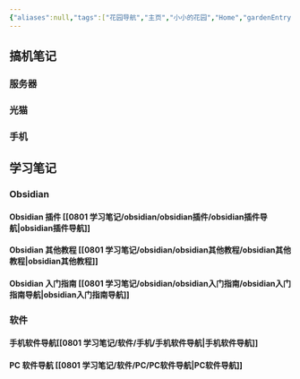 ```yaml
---
{"aliases":null,"tags":["花园导航","主页","小小的花园","Home","gardenEntry","gardenEntry","gardenEntry","gardenEntry","gardenEntry","gardenEntry","gardenEntry","gardenEntry","gardenEntry","gardenEntry","gardenEntry","gardenEntry","gardenEntry","gardenEntry","gardenEntry","gardenEntry","gardenEntry","gardenEntry","gardenEntry","gardenEntry","gardenEntry","gardenEntry","gardenEntry","gardenEntry","gardenEntry","gardenEntry","gardenEntry","gardenEntry","gardenEntry","gardenEntry","gardenEntry","gardenEntry","gardenEntry","gardenEntry","gardenEntry","gardenEntry","gardenEntry","gardenEntry","gardenEntry","gardenEntry","gardenEntry","gardenEntry","gardenEntry","gardenEntry","gardenEntry","gardenEntry","gardenEntry","gardenEntry"],"dg-publish":true,"dg-home":true,"title":"花园导航","permalink":"/花园导航/","dgPassFrontmatter":true,"noteIcon":""}
---
```


## 搞机笔记
### 服务器
### 光猫
### 手机
## 学习笔记
### Obsidian
#### Obsidian 插件 [[0801 学习笔记/obsidian/obsidian插件/obsidian插件导航\|obsidian插件导航]]
#### Obsidian 其他教程 [[0801 学习笔记/obsidian/obsidian其他教程/obsidian其他教程\|obsidian其他教程]]
#### Obsidian 入门指南 [[0801 学习笔记/obsidian/obsidian入门指南/obsidian入门指南导航\|obsidian入门指南导航]]
### 软件
#### 手机软件导航[[0801 学习笔记/软件/手机/手机软件导航\|手机软件导航]]
#### PC 软件导航 [[0801 学习笔记/软件/PC/PC软件导航\|PC软件导航]]

